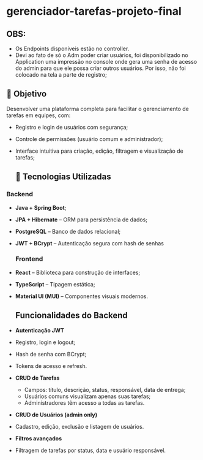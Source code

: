 # gerenciador-tarefas-projeto-final

## OBS: 
- Os Endpoints disponíveis estão no controller.
- Devi ao fato de só o Adm poder criar usuários, foi disponibilizado no Application uma impressão no console onde gera uma senha de acesso do admin para que ele possa criar outros usuários. Por isso, não foi colocado na tela a parte de registro;

## 📌 Objetivo

Desenvolver uma plataforma completa para facilitar o gerenciamento de tarefas em equipes, com:

- Registro e login de usuários com segurança;
- Controle de permissões (usuário comum e administrador);
- Interface intuitiva para criação, edição, filtragem e visualização de tarefas;

  ## 🚀 Tecnologias Utilizadas

### Backend
- **Java + Spring Boot**;
- **JPA + Hibernate** – ORM para persistência de dados;
- **PostgreSQL** – Banco de dados relacional;
- **JWT + BCrypt** – Autenticação segura com hash de senhas

  ### Frontend
- **React** – Biblioteca para construção de interfaces;
- **TypeScript** – Tipagem estática;
- **Material UI (MUI)** – Componentes visuais modernos.

  ##  Funcionalidades do Backend

-  **Autenticação JWT**
  - Registro, login e logout;
  - Hash de senha com BCrypt;
  - Tokens de acesso e refresh.

- **CRUD de Tarefas**
  - Campos: título, descrição, status, responsável, data de entrega;
  - Usuários comuns visualizam apenas suas tarefas;
  - Administradores têm acesso a todas as tarefas.

-  **CRUD de Usuários (admin only)**
  - Cadastro, edição, exclusão e listagem de usuários.

-  **Filtros avançados**
  - Filtragem de tarefas por status, data e usuário responsável.
